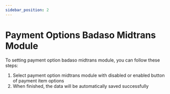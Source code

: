 ```yaml
---
sidebar_position: 2
---
```


# Payment Options Badaso Midtrans Module

To setting payment option badaso midtrans module, you can follow these steps:

1. Select payment option midtrans module with disabled or enabled button of payment item options
2. When finished, the data will be automatically saved successfully

<p align="center">
  <a href="https://badaso-docs.uatech.co.id/">
    <img src="/img/midtrans-payment.png"  alt="" />
  </a>
</p>



